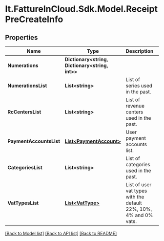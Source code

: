 # It.FattureInCloud.Sdk.Model.ReceiptPreCreateInfo

## Properties

Name | Type | Description | Notes
------------ | ------------- | ------------- | -------------
**Numerations** | **Dictionary&lt;string, Dictionary&lt;string, int&gt;&gt;** |  | [optional] 
**NumerationsList** | **List&lt;string&gt;** | List of series used in the past. | [optional] 
**RcCentersList** | **List&lt;string&gt;** | List of revenue centers used in the past. | [optional] 
**PaymentAccountsList** | [**List&lt;PaymentAccount&gt;**](PaymentAccount.md) | User payment accounts list. | [optional] 
**CategoriesList** | **List&lt;string&gt;** | List of categories used in the past. | [optional] 
**VatTypesList** | [**List&lt;VatType&gt;**](VatType.md) | List of user vat types with the default 22%, 10%, 4% and 0% vats. | [optional] 

[[Back to Model list]](../README.md#documentation-for-models) [[Back to API list]](../README.md#documentation-for-api-endpoints) [[Back to README]](../README.md)

